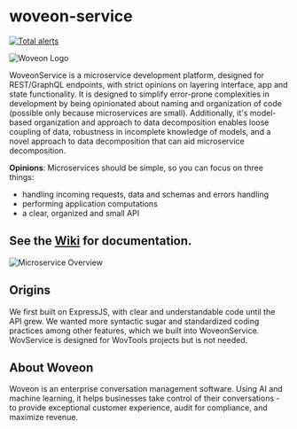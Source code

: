 # woveon-service

[![Total alerts](https://img.shields.io/lgtm/alerts/g/woveon/woveon-service.svg?logo=lgtm&logoWidth=18)](https://lgtm.com/projects/g/woveon/woveon-service/alerts/)

![Woveon Logo](https://raw.githubusercontent.com/wiki/woveon/woveon-service/imgs/woveonlogo.png)


WoveonService is a microservice development platform, designed for REST/GraphQL endpoints, with strict opinions on layering interface, app and state functionality. It is designed to simplify error-prone complexities in development by being opinionated about naming and organization of code (possible only because microservices are small). Additionally, it's model-based organization and approach to data decomposition enables loose coupling of data, robustness in incomplete knowledge of models, and a novel approach to data decomposition that can aid microservice decomposition.

**Opinions**: Microservices should be simple, so you can focus on three things:
- handling incoming requests, data and schemas and errors handling
- performing application computations
- a clear, organized and small API

## See the [Wiki](https://github.com/woveon/woveon-service/wiki) for documentation.

![Microservice Overview](https://raw.githubusercontent.com/wiki/woveon/woveon-service/imgs/wovservice_0002.png)

## Origins

We first built on ExpressJS, with clear and understandable code until the API grew. We wanted more syntactic sugar and standardized coding practices among other features, which we built into WoveonService. WovService is designed for WovTools projects but is not needed.


## About Woveon

Woveon is an enterprise conversation management software. Using AI and machine learning, it helps businesses take control of their conversations - to provide exceptional customer experience, audit for compliance, and maximize revenue.

